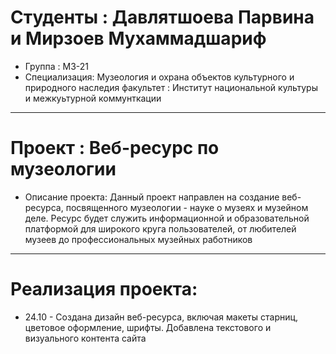# Студенты : Давлятшоева Парвина и Мирзоев Мухаммадшариф 

- Группа : МЗ-21
- Специализация: Музеология и охрана объектов культурного и природного наследия 
факультет : Институт национальной культуры и межкуьтурной коммунткации
---
# Проект : Веб-ресурс по музеологии
- Описание проекта: Данный проект направлен на создание веб-ресурса, посвященного музеологии -  науке о музеях и музейном деле. Ресурс будет служить информационной и образовательной платформой для широкого круга пользователей, от любителей музеев до профессиональных музейных работников 
---
# Реализация проекта: 
- 24.10 - Создана дизайн веб-ресурса, включая макеты старниц, цветовое оформление, шрифты. Добавлена текстового и визуального контента сайта  